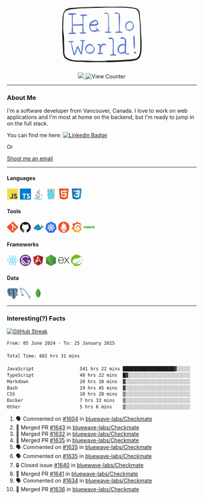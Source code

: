<div align="center">
    <img src="./img/hello_world.webp" height="200px" width="">
    <div>
        <a href="https://www.linkedin.com/in/ajhollid">
            <img src="https://img.shields.io/badge/LinkedIn-blue"/>
        </a>
        <img src="https://komarev.com/ghpvc/?username=ajhollid&color=yellow" alt="View Counter">
    </div>
</div>

---

### About Me

I'm a software developer from Vancouver, Canada. I love to work on web applications and I'm most at home on the backend, but I'm ready to jump in on the full stack.

You can find me here: [![Linkedin Badge](https://img.shields.io/badge/-ajhollid-blue?style=flat&logo=Linkedin&logoColor=white)](https://www.linkedin.com/in/ajhollid)

Or

[Shoot me an email](mailto:ajhollid@gmail.com)

---

#### Languages

<div>
    <img src="./img/devicons/javascript-original.svg" width=30 height=30 alt="JavaScript">
    <img src="/img/devicons/typescript-original.svg" width=30 height=30 alt="TypeScript">
    <img src="./img/devicons/java-original.svg" width=30 height=30 alt="Java">
    <img src="./img/devicons/go-original.svg" width=30 height=30 alt="Golang">
    <img src="./img/devicons/html5-original.svg" width=30 height=30 alt="HTML 5">
    <img src="./img/devicons/css3-original.svg" width=30 height=30 alt="CSS 3">
</div>

#### Tools

<div>
    <img src="./img/devicons/git-original.svg" width=30 height=30 alt="Git">
    <img src="./img/devicons/github-original.svg" width=30 height=30 alt="Github">
    <img src="./img/devicons/docker-original.svg" width=30 
    height=30 alt="Docker">
    <img src="./img/devicons/kubernetes-original.svg" width=30 height=30 alt="K8">
    <img src="./img/devicons/prometheus-original.svg" width=30 height=30 alt="Prometheus">
    <img src="./img/devicons/grafana-original.svg" width=30 height=30 alt="Grafana">
    <img src="./img/devicons/nginx-original.svg" width=30 height=30 alt="Nginx">
</div>

#### Frameworks

<div>
    <img src="./img/devicons/react-original.svg" width=30 height=30 alt="React">
    <img src="./img/devicons/gatsby-original.svg" width=30 height=30 alt="Gatsby">
    <img src="./img/devicons/angularjs-original.svg" width=30 height=30 alt="AngularJS">
    <img src="./img/devicons/nodejs-original.svg" width=30 height=30 alt="NodeJS">
    <img src="./img/devicons/express-original.svg" width=30 height=30 alt="Express">
    <img src="./img/devicons/spring-original.svg" width=30 height=30 alt="Spring">
</div>

#### Data

<div>
    <img src="./img/devicons/postgresql-original.svg" width=30 height=30 alt="Postgresql">
    <img src="./img/devicons/mysql-original.svg" width=30 height=30 alt="Mysql">
    <img src="./img/devicons/mongodb-original.svg" width=30 height=30 alt="MongoDB">
</div>

---

### Interesting(?) Facts

[![GitHub Streak](http://github-readme-streak-stats.herokuapp.com?user=ajhollid)](https://git.io/streak-stats)

 <!--START_SECTION:waka-->

```txt
From: 05 June 2024 - To: 25 January 2025

Total Time: 682 hrs 31 mins

JavaScript                 541 hrs 22 mins ███████████████████▓░░░░░   78.73 %
TypeScript                 48 hrs 22 mins  █▓░░░░░░░░░░░░░░░░░░░░░░░   07.03 %
Markdown                   20 hrs 10 mins  ▓░░░░░░░░░░░░░░░░░░░░░░░░   02.93 %
Bash                       19 hrs 45 mins  ▓░░░░░░░░░░░░░░░░░░░░░░░░   02.87 %
CSS                        10 hrs 28 mins  ▒░░░░░░░░░░░░░░░░░░░░░░░░   01.52 %
Docker                     7 hrs 33 mins   ▒░░░░░░░░░░░░░░░░░░░░░░░░   01.10 %
Other                      5 hrs 6 mins    ▒░░░░░░░░░░░░░░░░░░░░░░░░   00.74 %
```

<!--END_SECTION:waka-->


<!--START_SECTION:activity-->
1. 🗣 Commented on [#1604](https://github.com/bluewave-labs/Checkmate/pull/1604#issuecomment-2616394596) in [bluewave-labs/Checkmate](https://github.com/bluewave-labs/Checkmate)
2. 🎉 Merged PR [#1643](https://github.com/bluewave-labs/Checkmate/pull/1643) in [bluewave-labs/Checkmate](https://github.com/bluewave-labs/Checkmate)
3. 🎉 Merged PR [#1632](https://github.com/bluewave-labs/Checkmate/pull/1632) in [bluewave-labs/Checkmate](https://github.com/bluewave-labs/Checkmate)
4. 🎉 Merged PR [#1635](https://github.com/bluewave-labs/Checkmate/pull/1635) in [bluewave-labs/Checkmate](https://github.com/bluewave-labs/Checkmate)
5. 🗣 Commented on [#1635](https://github.com/bluewave-labs/Checkmate/pull/1635#issuecomment-2616007430) in [bluewave-labs/Checkmate](https://github.com/bluewave-labs/Checkmate)
6. 🗣 Commented on [#1635](https://github.com/bluewave-labs/Checkmate/pull/1635#issuecomment-2614930764) in [bluewave-labs/Checkmate](https://github.com/bluewave-labs/Checkmate)
7. 🔒 Closed issue [#1640](https://github.com/bluewave-labs/Checkmate/issues/1640) in [bluewave-labs/Checkmate](https://github.com/bluewave-labs/Checkmate)
8. 🎉 Merged PR [#1641](https://github.com/bluewave-labs/Checkmate/pull/1641) in [bluewave-labs/Checkmate](https://github.com/bluewave-labs/Checkmate)
9. 🗣 Commented on [#1634](https://github.com/bluewave-labs/Checkmate/pull/1634#issuecomment-2614785891) in [bluewave-labs/Checkmate](https://github.com/bluewave-labs/Checkmate)
10. 🎉 Merged PR [#1636](https://github.com/bluewave-labs/Checkmate/pull/1636) in [bluewave-labs/Checkmate](https://github.com/bluewave-labs/Checkmate)
<!--END_SECTION:activity-->
